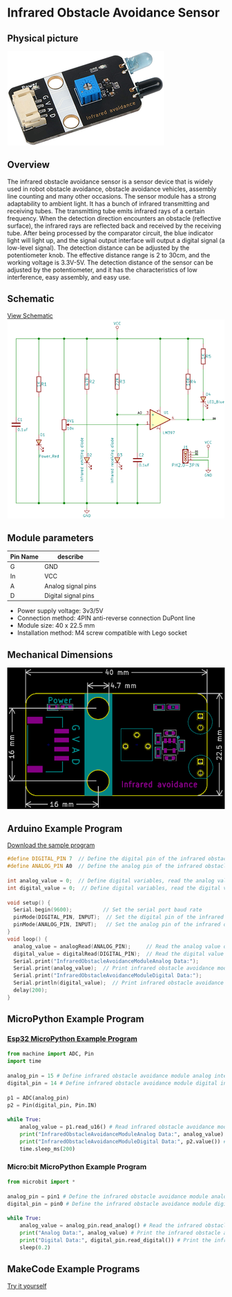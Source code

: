 # Infrared Obstacle Avoidance Sensor

## Physical picture

![Obstacle Avoidance](picture/infrared_obstacle_avoidance_module.png)

## Overview

The infrared obstacle avoidance sensor is a sensor device that is widely used in robot obstacle avoidance, obstacle avoidance vehicles, assembly line counting and many other occasions. The sensor module has a strong adaptability to ambient light. It has a bunch of infrared transmitting and receiving tubes. The transmitting tube emits infrared rays of a certain frequency. When the detection direction encounters an obstacle (reflective surface), the infrared rays are reflected back and received by the receiving tube. After being processed by the comparator circuit, the blue indicator light will light up, and the signal output interface will output a digital signal (a low-level signal). The detection distance can be adjusted by the potentiometer knob. The effective distance range is 2 to 30cm, and the working voltage is 3.3V-5V. The detection distance of the sensor can be adjusted by the potentiometer, and it has the characteristics of low interference, easy assembly, and easy use.

## Schematic

<a href="en/ph2.0_sensors/sensors/infrared_obstacle_avoidance_module/InfraredObstacleAvoidance_schematic.pdf" target="_blank">View Schematic</a> ![1](picture/infrared_obstacle_avoidance_module_schematic.png)

## Module parameters

| Pin Name | describe            |
| -------- | ------------------- |
| G        | GND                 |
| In       | VCC                 |
| A        | Analog signal pins  |
| D        | Digital signal pins |

- Power supply voltage: 3v3/5V
- Connection method: 4PIN anti-reverse connection DuPont line
- Module size: 40 x 22.5 mm
- Installation method: M4 screw compatible with Lego socket

## Mechanical Dimensions

![2](picture/infrared_obstacle_avoidance_module_assembly.png)

## Arduino Example Program

<a href="en/ph2.0_sensors/sensors/infrared_obstacle_avoidance_module/InfraredObstacleAvoidanceModule.zip" download>Download the sample program</a>

```c++
#define DIGITAL_PIN 7  // Define the digital pin of the infrared obstacle avoidance module
#define ANALOG_PIN A0  // Define the analog pin of the infrared obstacle avoidance module

int analog_value = 0;  // Define digital variables, read the analog value of the infrared obstacle avoidance module
int digital_value = 0;  // Define digital variables, read the digital value of the infrared obstacle avoidance module

void setup() {
  Serial.begin(9600);          // Set the serial port baud rate
  pinMode(DIGITAL_PIN, INPUT);  // Set the digital pin of the infrared obstacle avoidance module as input
  pinMode(ANALOG_PIN, INPUT);   // Set the analog pin of the infrared obstacle avoidance module as input
}
void loop() {
  analog_value = analogRead(ANALOG_PIN);     // Read the analog value of the infrared obstacle avoidance module
  digital_value = digitalRead(DIGITAL_PIN);  // Read the digital value of the infrared obstacle avoidance module
  Serial.print("InfraredObstacleAvoidanceModuleAnalog Data:");
  Serial.print(analog_value);  // Print infrared obstacle avoidance module analog value
  Serial.print("InfraredObstacleAvoidanceModuleDigital Data:");
  Serial.println(digital_value);  // Print infrared obstacle avoidance module digital value
  delay(200);
}
```

## MicroPython Example Program

### <a href="en/ph2.0_sensors/sensors/infrared_obstacle_avoidance_module/infrared_obstacle_avoidance_module?id=esp32-micropython示例程序" download>Esp32 MicroPython Example Program</a>

```python
from machine import ADC, Pin
import time

analog_pin = 15 # Define infrared obstacle avoidance module analog interface pin
digital_pin = 14 # Define infrared obstacle avoidance module digital interface pin

p1 = ADC(analog_pin)
p2 = Pin(digital_pin, Pin.IN)

while True:
    analog_value = p1.read_u16() # Read infrared obstacle avoidance module analog value
    print("InfraredObstacleAvoidanceModuleAnalog Data:", analog_value) # Print infrared obstacle avoidance module analog value
    print("InfraredObstacleAvoidanceModuleDigital Data:", p2.value()) # Print infrared obstacle avoidance module digital value
    time.sleep_ms(200)
```

### Micro:bit MicroPython Example Program

```python
from microbit import *

analog_pin = pin1 # Define the infrared obstacle avoidance module analog interface pin
digital_pin = pin0 # Define the infrared obstacle avoidance module digital interface pin

while True:
    analog_value = analog_pin.read_analog() # Read the infrared obstacle avoidance module analog value
    print("Analog Data:", analog_value) # Print the infrared obstacle avoidance module analog value
    print("Digital Data:", digital_pin.read_digital()) # Print the infrared obstacle avoidance module digital value
    sleep(0.2)
```

## MakeCode Example Programs

[Try it yourself](https://makecode.microbit.org/_9zWVg7hvCJHy)
